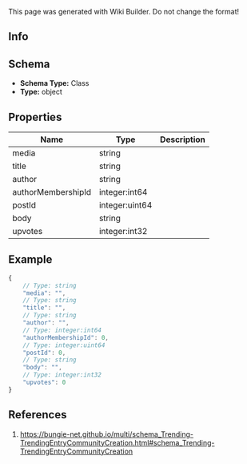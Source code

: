 <span class="wiki-builder">This page was generated with Wiki Builder. Do not change the format!</span>

## Info

## Schema
* **Schema Type:** Class
* **Type:** object

## Properties
Name | Type | Description
---- | ---- | -----------
media | string | 
title | string | 
author | string | 
authorMembershipId | integer:int64 | 
postId | integer:uint64 | 
body | string | 
upvotes | integer:int32 | 

## Example
```javascript
{
    // Type: string
    "media": "",
    // Type: string
    "title": "",
    // Type: string
    "author": "",
    // Type: integer:int64
    "authorMembershipId": 0,
    // Type: integer:uint64
    "postId": 0,
    // Type: string
    "body": "",
    // Type: integer:int32
    "upvotes": 0
}

```

## References
1. https://bungie-net.github.io/multi/schema_Trending-TrendingEntryCommunityCreation.html#schema_Trending-TrendingEntryCommunityCreation
